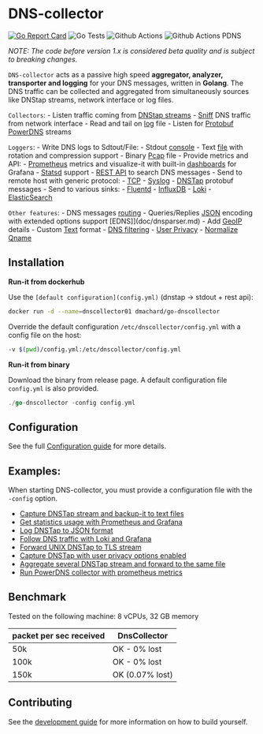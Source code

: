 # DNS-collector

[![Go Report Card](https://goreportcard.com/badge/github.com/dmachard/go-dns-collector)](https://goreportcard.com/report/dmachard/go-dns-collector)
![Go Tests](https://github.com/dmachard/go-dns-collector/actions/workflows/testing-go.yml/badge.svg)
![Github Actions](https://github.com/dmachard/go-dns-collector/actions/workflows/testing-dnstap.yml/badge.svg)
![Github Actions PDNS](https://github.com/dmachard/go-dns-collector/actions/workflows/testing-powerdns.yml/badge.svg)

*NOTE: The code before version 1.x is considered beta quality and is subject to breaking changes.*

`DNS-collector` acts as a passive high speed **aggregator, analyzer, transporter and logging** for your DNS messages, written in **Golang**. The DNS traffic can be collected and aggregated from simultaneously sources like DNStap streams, network interface or log files.

`Collectors`:
    - Listen traffic coming from [DNStap streams](doc/collectors.md#dns-tap)
    - [Sniff](doc/collectors.md#dns-sniffer) DNS traffic from network interface 
    - Read and tail on [log](doc/collectors.md#tail) file
    - Listen for [Protobuf PowerDNS](doc/collectors.md#protobuf-powerdns) streams

`Loggers`:
    - Write DNS logs to Sdtout/File:
        - Stdout [console](doc/loggers.md#stdout)
        - Text [file](doc/loggers.md#log-file) with rotation and compression support
        - Binary [Pcap](doc/loggers.md#pcap-file) file
    - Provide metrics and API:
        - [Prometheus](doc/loggers.md#prometheus) metrics and visualize-it with built-in [dashboards](doc/dashboards.md) for Grafana
        - [Statsd](doc/loggers.md#statsd-client) support
        - [REST API](doc/loggers.md#rest-api) to search DNS messages
    - Send to remote host with generic protocol:
        - [TCP](doc/loggers.md#tcp-client)
        - [Syslog](doc/loggers.md#syslog)
        - [DNSTap](doc/loggers.md#dnstap-client) protobuf messages
    - Send to various sinks:
        - [Fluentd](doc/loggers.md#fluentd-client)
        - [InfluxDB](doc/loggers.md#influxdb-client)
        - [Loki](doc/loggers.md#loki-client)
        - [ElasticSearch](doc/loggers.md#elasticsearch-client)

`Other features`:
    - DNS messages [routing](doc/multiplexer.md)
    - Queries/Replies [JSON](doc/dnsjson.md) encoding with  extended options support [EDNS]](doc/dnsparser.md)
    - Add [GeoIP](doc/configuration.md#geoip-support) details
    - Custom [Text](doc/configuration.md#custom-text-format) format
    - [DNS filtering](doc/configuration.md#dns-filtering)
    - [User Privacy](doc/configuration.md#user-privacy)
    - [Normalize Qname](doc/configuration.md#qname-lowercase)

## Installation

**Run-it from dockerhub**

Use the `[default configuration](config.yml)` (dnstap -> stdout + rest api):

```bash
docker run -d --name=dnscollector01 dmachard/go-dnscollector
```

Override the default configuration `/etc/dnscollector/config.yml` with a config file on the host:

```bash
-v $(pwd)/config.yml:/etc/dnscollector/config.yml
```

**Run-it from binary**

Download the binary from release page. A default configuration file `config.yml` is also provided.

```go
./go-dnscollector -config config.yml
```

## Configuration

See the full [Configuration guide](doc/configuration.md) for more details.

## Examples:

When starting DNS-collector, you must provide a configuration  file with the `-config` option.

- [Capture DNSTap stream and backup-it to text files](https://dmachard.github.io/posts/0034-dnscollector-dnstap-to-log-files/)
- [Get statistics usage with Prometheus and Grafana](https://dmachard.github.io/posts/0035-dnscollector-grafana-prometheus/)
- [Log DNSTap to JSON format](https://dmachard.github.io/posts/0042-dnscollector-dnstap-json-answers/)
- [Follow DNS traffic with Loki and Grafana](https://dmachard.github.io/posts/0044-dnscollector-grafana-loki/)
- [Forward UNIX DNSTap to TLS stream](example-config/use-case-5.yml)
- [Capture DNSTap with user privacy options enabled](example-config/use-case-6.yml)
- [Aggregate several DNSTap stream and forward to the same file](example-config/use-case-7.yml)
- [Run PowerDNS collector with prometheus metrics](example-config/use-case-8.yml)

## Benchmark

Tested on the following machine: 8 vCPUs, 32 GB memory

| packet per sec received| DnsCollector |
| ---- | ---- | 
| 50k   | OK - 0% lost| 
| 100k   | OK - 0% lost| 
| 150k   | OK (0.07% lost)|

## Contributing

See the [development guide](doc/development.md) for more information on how to build yourself.
